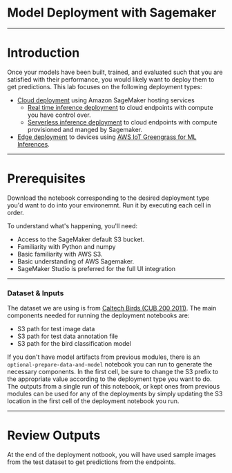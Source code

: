 # Model Deployment with Sagemaker

---

# Introduction

Once your models have been built, trained, and evaluated such that you are satisfied with their performance, you would likely want to deploy them to get predictions. This lab focuses on the following deployment types:
* [Cloud deployment](https://docs.aws.amazon.com/sagemaker/latest/dg/deploy-model.html) using Amazon SageMaker hosting services
  * [Real time inference deployment](https://docs.aws.amazon.com/sagemaker/latest/dg/realtime-endpoints.html) to cloud endpoints       with compute you have control over.
  * [Serverless inference deployment](https://docs.aws.amazon.com/sagemaker/latest/dg/serverless-endpoints.html) to cloud endpoints with compute provisioned and manged by Sagemaker.
* [Edge deployment](https://docs.aws.amazon.com/sagemaker/latest/dg/edge.html) to devices using [AWS IoT Greengrass for ML Inferences](https://aws.amazon.com/greengrass/ml/).

---
# Prerequisites

Download the notebook corresponding to the desired deployment type you'd want to do into your environemnt. Run it by executing each cell in order.

To understand what's happening, you'll need:  

- Access to the SageMaker default S3 bucket.
- Familiarity with Python and numpy
- Basic familiarity with AWS S3.
- Basic understanding of AWS Sagemaker.
- SageMaker Studio is preferred for the full UI integration

---

### Dataset & Inputs
The dataset we are using is from [Caltech Birds (CUB 200 2011)](http://www.vision.caltech.edu/visipedia/CUB-200-2011.html). The main components needed for running the deployment notebooks are:  

- S3 path for test image data
- S3 path for test data annotation file
- S3 path for the bird classification model

If you don't have model artifacts from previous modules, there is an `optional-prepare-data-and-model` notebook you can run to generate the necessary components. In the first cell, be sure to change the S3 prefix to the appropriate value according to the deployment type you want to do.  
The outputs from a single run of this notebook, or kept ones from previous modules can be used for any of the deployments by simply updating the S3 location in the first cell of the deployment notebook you run.



---
# Review Outputs

At the end of the deployment notbook, you will have used sample images from the test dataset to get predictions from the endpoints.